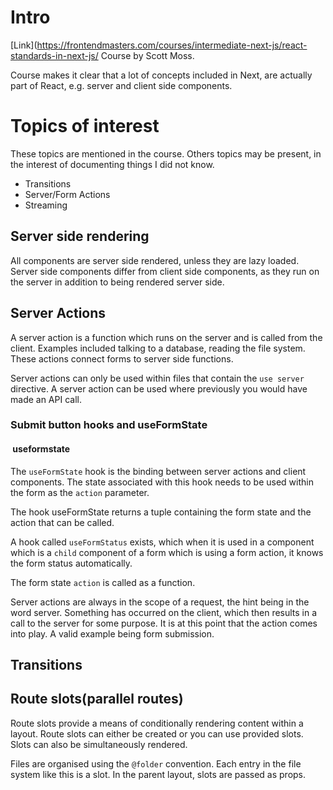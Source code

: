 # Intro

[Link](<https://frontendmasters.com/courses/intermediate-next-js/react-standards-in-next-js/>
Course by Scott Moss.

Course makes it clear that a lot of concepts included in Next, are actually part of React, e.g. server
and client side components.

# Topics of interest

These topics are mentioned in the course. Others topics may be present, in the interest
of documenting things I did not know.

- Transitions
- Server/Form Actions
- Streaming

## Server side rendering

All components are server side rendered, unless they are lazy loaded.
Server side components differ from client side components, as they run on the server in addition
to being rendered server side.

## Server Actions

A server action is a function which runs on the server and is called from the client.
Examples included talking to a database, reading the file system. These actions connect forms
to server side functions.

Server actions can only be used within files that contain the `use server` directive.
A server action can be used where previously you would have made an API call.

### Submit button hooks and useFormState

####  useformstate

The `useFormState` hook is the binding between server actions and client components.
The state associated with this hook needs to be used within the form as the `action` parameter.

The hook useFormState returns a tuple containing the form state and the action that can be called.

A hook called `useFormStatus` exists, which when it is used in a component which is a `child` component
of a form which is using a form action, it knows the form status automatically.

The form state `action` is called as a function.

Server actions are always in the scope of a request, the hint being in the word server. Something has occurred on the client, which then results in a
call to the server for some purpose. It is at this point that the action
comes into play. A valid example being form submission.

## Transitions

## Route slots(parallel routes)

Route slots provide a means of conditionally rendering content within
a layout. Route slots can either be created or you can use provided slots.
Slots can also be simultaneously rendered.

Files are organised using the `@folder` convention. Each entry in the file system like this is a slot.
In the parent layout, slots are passed as props.
